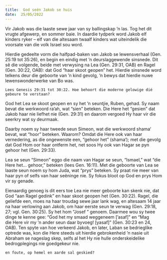 ```yaml
---
title:  God seën Jakob se huis
date:  25/05/2022
---
```


Vir Jakob was die laaste sewe jaar van sy ballingskap ’n las. Tog het dit vrugte afgewerp, en sommer baie. In daardie tydperk word Jakob elf kinders ryker – elf van die altesaam twaalf kinders wat uiteindelik die voorsate van die volk Israel sou word.

Hierdie gedeelte vorm die halfpad-baken van Jakob se lewensverhaal (Gen. 25:19 tot 35:26), en begin en eindig met ’n deurslaggewende sinsnede. Dit sê die volgende, beide met verwysing na Lea (Gen. 29:31, OAB) en Ragel (Gen. 30:22, OAB): dat God “haar skoot geopen” het. Hierdie sinsnede word telkens deur die geboorte van ’n kind gevolg, ’n bewys dat hierdie nuwe lewenswonderwerke van Bo was.

`Lees Genesis 29:31 tot 30:22. Hoe behoort die moderne gelowige dié gebeure te verstaan?`

God het Lea se skoot geopen en sy het ’n seuntjie, Ruben, gehad. Sy naam bevat die werkwoord ra’ah, wat “sien” beteken. Die Here het “gesien” dat Jakob haar nie liefhet nie (Gen. 29:31) en daarom vergoed Hy haar vir die seerkry wat sy deurmaak.

Daarby noem sy haar tweede seun Simeon, wat die werkwoord shama‘ bevat, wat “hoor” beteken. Waarom? Omdat  die Here ook van haar vernedering, as die ongewenste een, “gehoor het” (shama‘); met die gevolg dat God Hom oor haar ontferm het, net soos Hy ook van Hagar se pyn gehoor het (Gen. 29:33).

Lea se seun “Simeon” eggo die naam van Hagar se seun, “Ismael,” wat “die Here het… gehoor,” beteken (lees Gen. 16:11). Met die geboorte van Lea se laaste seun noem sy hom Juda, wat “prys” beteken. Sy praat nie meer van haar pyn of selfs van haar seëninge nie. Sy fokus bloot op God en prys Hom vir sy genade.

Eienaardig genoeg is dit eers toe Lea nie meer geboorte kan skenk nie, dat God “aan Ragel gedink” en haar skoot geopen het (Gen. 30:22). Ragel, die geliefde een, moes na haar troudag sewe jaar lank wag, en altesaam 14 jaar na haar verlowing aan Jakob, om haar eerste seun te verwag (Gen. 29:18, 27; vgl. Gen. 30:25). Sy het hom “Josef ” genoem. Daarmee wou sy twee dinge te kenne gee: “God het my smaad weggeneem [’asaf]” en “Mag die Here vir my ’n ander seun daar byvoeg! [yasaf]” (Gen. 30:23 en 24, OAB). Ten spyte van hoe verkeerd Jakob, en later, Laban se bedrieglike optrede was, kon die Here steeds uit hierdie gebrokenheid ’n nasie uit Abraham se nageslag skep, selfs al het Hy nie hulle onderskeidelike bedrogplegings nie goedgekeur nie.

`en foute, op hemel en aarde sal geskied?`